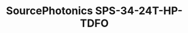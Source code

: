 ---
title: SourcePhotonics SPS-34-24T-HP-TDFO
has_children: false
redirect_to: /ont-fs-com-gpon-onu-stick-with-mac
layout: default
---